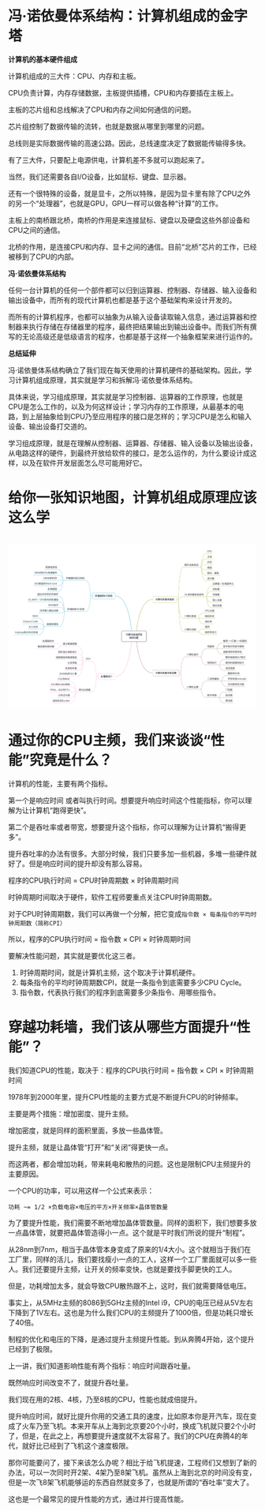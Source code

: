 # 冯·诺依曼体系结构：计算机组成的金字塔

**计算机的基本硬件组成**

计算机组成的三大件：CPU、内存和主板。

CPU负责计算，内存存储数据，主板提供插槽，CPU和内存要插在主板上。

主板的芯片组和总线解决了CPU和内存之间如何通信的问题。

芯片组控制了数据传输的流转，也就是数据从哪里到哪里的问题。

总线则是实际数据传输的高速公路。因此，总线速度决定了数据能传输得多快。

有了三大件，只要配上电源供电，计算机差不多就可以跑起来了。

当然，我们还需要各自I/O设备，比如鼠标、键盘、显示器。

还有一个很特殊的设备，就是显卡，之所以特殊，是因为显卡里有除了CPU之外的另一个“处理器”，也就是GPU，GPU一样可以做各种“计算”的工作。

主板上的南桥跟北桥，南桥的作用是来连接鼠标、键盘以及硬盘这些外部设备和CPU之间的通信。

北桥的作用，是连接CPU和内存、显卡之间的通信。目前“北桥”芯片的工作，已经被移到了CPU的内部。

**冯·诺依曼体系结构**

任何一台计算机的任何一个部件都可以归到运算器、控制器、存储器、输入设备和输出设备中，而所有的现代计算机也都是基于这个基础架构来设计开发的。

而所有的计算机程序，也都可以抽象为从输入设备读取输入信息，通过运算器和控制器来执行存储在存储器里的程序，最终把结果输出到输出设备中。而我们所有撰写的无论高级还是低级语言的程序，也都是基于这样一个抽象框架来进行运作的。

**总结延伸**

冯·诺依曼体系结构确立了我们现在每天使用的计算机硬件的基础架构。因此，学习计算机组成原理，其实就是学习和拆解冯·诺依曼体系结构。

具体来说，学习组成原理，其实就是学习控制器、运算器的工作原理，也就是CPU是怎么工作的，以及为何这样设计；学习内存的工作原理，从最基本的电路，到上层抽象给到CPU乃至应用程序的接口是怎样的；学习CPU是怎么和输入设备、输出设备打交道的。

学习组成原理，就是在理解从控制器、运算器、存储器、输入设备以及输出设备，从电路这样的硬件，到最终开放给软件的接口，是怎么运作的，为什么要设计成这样，以及在软件开发层面怎么尽可能用好它。

# 给你一张知识地图，计算机组成原理应该这么学

<br/>
<img src='../../images/367.jpg' width='1000'>
<br/>

# 通过你的CPU主频，我们来谈谈“性能”究竟是什么？

计算机的性能，主要有两个指标。

第一个是响应时间 或者叫执行时间。想要提升响应时间这个性能指标，你可以理解为让计算机“跑得更快”。

第二个是吞吐率或者带宽，想要提升这个指标，你可以理解为让计算机“搬得更多”。

提升吞吐率的办法有很多。大部分时候，我们只要多加一些机器，多堆一些硬件就好了。但是响应时间的提升却没有那么容易。

程序的CPU执行时间 = CPU时钟周期数 × 时钟周期时间

时钟周期时间取决于硬件，软件工程师要重点关注CPU时钟周期数。

对于CPU时钟周期数，我们可以再做一个分解，把它变成`指令数 × 每条指令的平均时钟周期数（简称CPI）`

所以，程序的CPU执行时间 = 指令数 × CPI × 时钟周期时间

要解决性能问题，其实就是要优化这三者。

1. 时钟周期时间，就是计算机主频，这个取决于计算机硬件。
2. 每条指令的平均时钟周期数CPI，就是一条指令到底需要多少CPU Cycle。
3. 指令数，代表执行我们的程序到底需要多少条指令、用哪些指令。

# 穿越功耗墙，我们该从哪些方面提升“性能”？

我们知道CPU的性能，取决于：程序的CPU执行时间 = 指令数 × CPI × 时钟周期时间

1978年到2000年里，提升CPU性能的主要方式是不断提升CPU的时钟频率。

主要是两个措施：增加密度、提升主频。

增加密度，就是同样的面积里面，多放一些晶体管。

提升主频，就是让晶体管“打开”和“关闭”得更快一点。

而这两者，都会增加功耗，带来耗电和散热的问题。这也是限制CPU主频提升的主要原因。

一个CPU的功率，可以用这样一个公式来表示：

`功耗 ~= 1/2 ×负载电容×电压的平方×开关频率×晶体管数量`

为了要提升性能，我们需要不断地增加晶体管数量。同样的面积下，我们想要多放一点晶体管，就要把晶体管造得小一点。这个就是平时我们所说的提升“制程”。

从28nm到7nm，相当于晶体管本身变成了原来的1/4大小。这个就相当于我们在工厂里，同样的活儿，我们要找瘦小一点的工人，这样一个工厂里面就可以多一些人。我们还要提升主频，让开关的频率变快，也就是要找手脚更快的工人。

但是，功耗增加太多，就会导致CPU散热跟不上，这时，我们就需要降低电压。

事实上，从5MHz主频的8086到5GHz主频的Intel i9，CPU的电压已经从5V左右下降到了1V左右。这也是为什么我们CPU的主频提升了1000倍，但是功耗只增长了40倍。

制程的优化和电压的下降，是通过提升主频提升性能。到从奔腾4开始，这个提升已经到了极限。

上一讲，我们知道影响性能有两个指标：响应时间跟吞吐量。

既然响应时间改变不了，就提升吞吐量。

我们现在用的2核、4核，乃至8核的CPU，性能也就成倍提升。

提升响应时间，就好比提升你用的交通工具的速度，比如原本你是开汽车，现在变成了火车乃至飞机。本来开车从上海到北京要20个小时，换成飞机就只要2个小时了，但是，在此之上，再想要提升速度就不太容易了。我们的CPU在奔腾4的年代，就好比已经到了飞机这个速度极限。

那你可能要问了，接下来该怎么办呢？相比于给飞机提速，工程师们又想到了新的办法，可以一次同时开2架、4架乃至8架飞机。虽然从上海到北京的时间没有变，但是一次飞8架飞机能够运的东西自然就变多了，也就是所谓的“吞吐率”变大了。

这也是一个最常见的提升性能的方式，通过并行提高性能。

